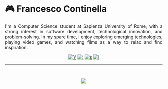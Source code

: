 # 🎮 Francesco Continella
<p style="text-align: justify;">
I'm a Computer Science student at Sapienza University of Rome, with a strong interest in software development, technological innovation, and problem-solving. In my spare time, I enjoy exploring emerging technologies, playing video games, and watching films as a way to relax and find inspiration.
</p>

<p align="center">

  <a href="https://youtu.be/oHg5SJYRHA0" title="YouTube">
    <img alt="Y" src="https://custom-icon-badges.demolab.com/badge/-youtube-ce4630?style=for-the-badge&logo=youtube_full&logoColor=white"/></a>
  <a href="https://letterboxd.com/Continella/">
    <img alt="l" src="https://custom-icon-badges.demolab.com/badge/-letterboxd-488207?style=for-the-badge&logoColor=white&logo=letterboxd_logo"/></a>
  <a href="https://steamcommunity.com/id/EnergySLB/">
    <img alt="s"  src="https://custom-icon-badges.demolab.com/badge/-ᅠsteamᅠ-1155ba?style=for-the-badge&logo=steam_logo&logoColor=white"/></a> 
  <a href="https://www.instagram.com/continella.francesco/">
    <img alt="i"  src="https://custom-icon-badges.demolab.com/badge/-instagram-F25278?style=for-the-badge&logo=instagram&logoColor=white"/></a>
</p>


---

<br>

<p align="center">
  <img src="https://media1.giphy.com/media/v1.Y2lkPTc5MGI3NjExZnN6amsxN2lhd3U5bXVjNTNuY2MyazRrOW1rc3F1eWgybjN3N2YyMCZlcD12MV9pbnRlcm5hbF9naWZfYnlfaWQmY3Q9Zw/oi7OBTsyGKTYI/giphy.gif"/>
</p>
